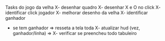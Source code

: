 Tasks do jogo da velha
X- desenhar quadro
X- desenhar X e O no click
X- identificar click jogador
X- melhorar desenho da velha
X- identificar ganhador
- se tem ganhador => resseta a tela toda
X- atualizar hud (vez, ganhador/linha) => 
X- verificar se preencheu todo tabuleiro

